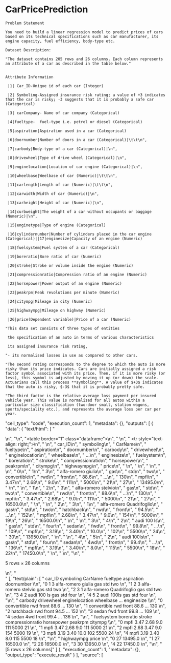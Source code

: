 # CarPricePrediction



    Problem Statement
    
    You need to build a linear regression model to predict prices of cars based on its technical specifications such as car manufacturer, its engine capacity, fuel efficiency, body-type etc.
    
    Dataset Description:
    
    "The dataset contains 205 rows and 26 columns. Each column represents an attribute of a car as described in the table below."


    Attribute Information

     |1| Car_ID-Unique id of each car (Integer)

     |2| Symboling-Assigned insurance risk rating; a value of +3 indicates that the car is risky; -3 suggests that it is probably a safe car (Categorical)
     
     |3| carCompany- Name of car company (Categorical)
     
     |4|fueltype-  fuel-type i.e. petrol or diesel (Categorical)
     
     |5|aspiration|Aspiration used in a car (Categorical)
    
     |6|doornumber|Number of doors in a car (Categorical)|\t\t\n",
     
     |7|carbody|Body-type of a car (Categorical)|\n",
     
     |8|drivewheel|Type of drive wheel (Categorical)|\n",
     
     |9|enginelocation|Location of car engine (Categorical)|\n",
     
     |10|wheelbase|Weelbase of car (Numeric)|\t\t\n",
     
     |11|carlength|Length of car (Numeric)|\t\t\n",
     
     |12|carwidth|Width of car (Numeric)|\n",
     
     |13|carheight|Height of car (Numeric)|\n",
     
     |14|curbweight|The weight of a car without occupants or baggage (Numeric)|\n",
     
     |15|enginetype|Type of engine (Categorical)
     
     |16|cylindernumber|Number of cylinders placed in the car engine (Categorical)||17|enginesize|Capacity of an engine (Numeric)
     
     |18|fuelsystem|Fuel system of a car (Categorical)
     
     |19|boreratio|Bore ratio of car (Numeric)
     
     |20|stroke|Stroke or volume inside the engine (Numeric)
     
     |21|compressionratio|Compression ratio of an engine (Numeric)
     
     |22|horsepower|Power output of an engine (Numeric)
     
     |23|peakrpm|Peak revolutions per minute (Numeric)
     
     |24|citympg|Mileage in city (Numeric)
     
     |25|highwaympg|Mileage on highway (Numeric)
     
     |26|price(Dependent variable)|Price of a car (Numeric)

    "This data set consists of three types of entities
  
     the specification of an auto in terms of various characteristics
    
     its assigned insurance risk rating,
     
    "- its normalised losses in use as compared to other cars.
    
    "The second rating corresponds to the degree to which the auto is more risky than its price indicates. Cars are initially assigned a risk factor symbol associated with its price. Then, if it is more risky (or less), this symbol is adjusted by moving it up (or down) the scale. Actuarians call this process **symboling**. A value of $+3$ indicates that the auto is risky, $-3$ that it is probably pretty safe.
    
    "The third factor is the relative average loss payment per insured vehicle year. This value is normalized for all autos within a particular size classification (two-door small, station wagons, sports/speciality etc.), and represents the average loss per car per year.
   "cell_type": "code",
   "execution_count": 1,
   "metadata": {},
   "outputs": [
    {
     "data": {
      "text/html": [
       "<div>\n",
       "<style scoped>\n",
       "    .dataframe tbody tr th:only-of-type {\n",
       "        vertical-align: middle;\n",
       "    }\n",
       "\n",
       "    .dataframe tbody tr th {\n",
       "        vertical-align: top;\n",
       "    }\n",
       "\n",
       "    .dataframe thead th {\n",
       "        text-align: right;\n",
       "    }\n",
       "</style>\n",
       "<table border=\"1\" class=\"dataframe\">\n",
       "  <thead>\n",
       "    <tr style=\"text-align: right;\">\n",
       "      <th></th>\n",
       "      <th>car_ID</th>\n",
       "      <th>symboling</th>\n",
       "      <th>CarName</th>\n",
       "      <th>fueltype</th>\n",
       "      <th>aspiration</th>\n",
       "      <th>doornumber</th>\n",
       "      <th>carbody</th>\n",
       "      <th>drivewheel</th>\n",
       "      <th>enginelocation</th>\n",
       "      <th>wheelbase</th>\n",
       "      <th>...</th>\n",
       "      <th>enginesize</th>\n",
       "      <th>fuelsystem</th>\n",
       "      <th>boreratio</th>\n",
       "      <th>stroke</th>\n",
       "      <th>compressionratio</th>\n",
       "      <th>horsepower</th>\n",
       "      <th>peakrpm</th>\n",
       "      <th>citympg</th>\n",
       "      <th>highwaympg</th>\n",
       "      <th>price</th>\n",
       "    </tr>\n",
       "  </thead>\n",
       "  <tbody>\n",
       "    <tr>\n",
       "      <th>0</th>\n",
       "      <td>1</td>\n",
       "      <td>3</td>\n",
       "      <td>alfa-romero giulia</td>\n",
       "      <td>gas</td>\n",
       "      <td>std</td>\n",
       "      <td>two</td>\n",
       "      <td>convertible</td>\n",
       "      <td>rwd</td>\n",
       "      <td>front</td>\n",
       "      <td>88.6</td>\n",
       "      <td>...</td>\n",
       "      <td>130</td>\n",
       "      <td>mpfi</td>\n",
       "      <td>3.47</td>\n",
       "      <td>2.68</td>\n",
       "      <td>9.0</td>\n",
       "      <td>111</td>\n",
       "      <td>5000</td>\n",
       "      <td>21</td>\n",
       "      <td>27</td>\n",
       "      <td>13495.0</td>\n",
       "    </tr>\n",
       "    <tr>\n",
       "      <th>1</th>\n",
       "      <td>2</td>\n",
       "      <td>3</td>\n",
       "      <td>alfa-romero stelvio</td>\n",
       "      <td>gas</td>\n",
       "      <td>std</td>\n",
       "      <td>two</td>\n",
       "      <td>convertible</td>\n",
       "      <td>rwd</td>\n",
       "      <td>front</td>\n",
       "      <td>88.6</td>\n",
       "      <td>...</td>\n",
       "      <td>130</td>\n",
       "      <td>mpfi</td>\n",
       "      <td>3.47</td>\n",
       "      <td>2.68</td>\n",
       "      <td>9.0</td>\n",
       "      <td>111</td>\n",
       "      <td>5000</td>\n",
       "      <td>21</td>\n",
       "      <td>27</td>\n",
       "      <td>16500.0</td>\n",
       "    </tr>\n",
       "    <tr>\n",
       "      <th>2</th>\n",
       "      <td>3</td>\n",
       "      <td>1</td>\n",
       "      <td>alfa-romero Quadrifoglio</td>\n",
       "      <td>gas</td>\n",
       "      <td>std</td>\n",
       "      <td>two</td>\n",
       "      <td>hatchback</td>\n",
       "      <td>rwd</td>\n",
       "      <td>front</td>\n",
       "      <td>94.5</td>\n",
       "      <td>...</td>\n",
       "      <td>152</td>\n",
       "      <td>mpfi</td>\n",
       "      <td>2.68</td>\n",
       "      <td>3.47</td>\n",
       "      <td>9.0</td>\n",
       "      <td>154</td>\n",
       "      <td>5000</td>\n",
       "      <td>19</td>\n",
       "      <td>26</td>\n",
       "      <td>16500.0</td>\n",
       "    </tr>\n",
       "    <tr>\n",
       "      <th>3</th>\n",
       "      <td>4</td>\n",
       "      <td>2</td>\n",
       "      <td>audi 100 ls</td>\n",
       "      <td>gas</td>\n",
       "      <td>std</td>\n",
       "      <td>four</td>\n",
       "      <td>sedan</td>\n",
       "      <td>fwd</td>\n",
       "      <td>front</td>\n",
       "      <td>99.8</td>\n",
       "      <td>...</td>\n",
       "      <td>109</td>\n",
       "      <td>mpfi</td>\n",
       "      <td>3.19</td>\n",
       "      <td>3.40</td>\n",
       "      <td>10.0</td>\n",
       "      <td>102</td>\n",
       "      <td>5500</td>\n",
       "      <td>24</td>\n",
       "      <td>30</td>\n",
       "      <td>13950.0</td>\n",
       "    </tr>\n",
       "    <tr>\n",
       "      <th>4</th>\n",
       "      <td>5</td>\n",
       "      <td>2</td>\n",
       "      <td>audi 100ls</td>\n",
       "      <td>gas</td>\n",
       "      <td>std</td>\n",
       "      <td>four</td>\n",
       "      <td>sedan</td>\n",
       "      <td>4wd</td>\n",
       "      <td>front</td>\n",
       "      <td>99.4</td>\n",
       "      <td>...</td>\n",
       "      <td>136</td>\n",
       "      <td>mpfi</td>\n",
       "      <td>3.19</td>\n",
       "      <td>3.40</td>\n",
       "      <td>8.0</td>\n",
       "      <td>115</td>\n",
       "      <td>5500</td>\n",
       "      <td>18</td>\n",
       "      <td>22</td>\n",
       "      <td>17450.0</td>\n",
       "    </tr>\n",
       "  </tbody>\n",
       "</table>\n",
       "<p>5 rows × 26 columns</p>\n",
       "</div>"
      ],
      "text/plain": [
       "   car_ID  symboling                   CarName fueltype aspiration doornumber  \\\n",
       "0       1          3        alfa-romero giulia      gas        std        two   \n",
       "1       2          3       alfa-romero stelvio      gas        std        two   \n",
       "2       3          1  alfa-romero Quadrifoglio      gas        std        two   \n",
       "3       4          2               audi 100 ls      gas        std       four   \n",
       "4       5          2                audi 100ls      gas        std       four   \n",
       "\n",
       "       carbody drivewheel enginelocation  wheelbase  ...  enginesize  \\\n",
       "0  convertible        rwd          front       88.6  ...         130   \n",
       "1  convertible        rwd          front       88.6  ...         130   \n",
       "2    hatchback        rwd          front       94.5  ...         152   \n",
       "3        sedan        fwd          front       99.8  ...         109   \n",
       "4        sedan        4wd          front       99.4  ...         136   \n",
       "\n",
       "   fuelsystem  boreratio  stroke compressionratio horsepower  peakrpm citympg  \\\n",
       "0        mpfi       3.47    2.68              9.0        111     5000      21   \n",
       "1        mpfi       3.47    2.68              9.0        111     5000      21   \n",
       "2        mpfi       2.68    3.47              9.0        154     5000      19   \n",
       "3        mpfi       3.19    3.40             10.0        102     5500      24   \n",
       "4        mpfi       3.19    3.40              8.0        115     5500      18   \n",
       "\n",
       "   highwaympg    price  \n",
       "0          27  13495.0  \n",
       "1          27  16500.0  \n",
       "2          26  16500.0  \n",
       "3          30  13950.0  \n",
       "4          22  17450.0  \n",
       "\n",
       "[5 rows x 26 columns]"
      ]
     },
     "execution_count": 1,
     "metadata": {},
     "output_type": "execute_result"
    }
   ],
   "source": [
